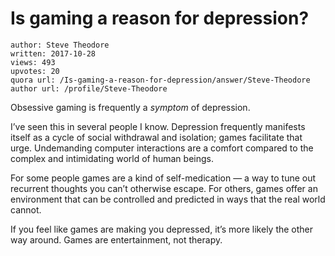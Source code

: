 # Is gaming a reason for depression?

	author: Steve Theodore
	written: 2017-10-28
	views: 493
	upvotes: 20
	quora url: /Is-gaming-a-reason-for-depression/answer/Steve-Theodore
	author url: /profile/Steve-Theodore


Obsessive gaming is frequently a _symptom_  of depression.

I’ve seen this in several people I know. Depression frequently manifests itself as a cycle of social withdrawal and isolation; games facilitate that urge. Undemanding computer interactions are a comfort compared to the complex and intimidating world of human beings.

For some people games are a kind of self-medication — a way to tune out recurrent thoughts you can’t otherwise escape. For others, games offer an environment that can be controlled and predicted in ways that the real world cannot.

If you feel like games are making you depressed, it’s more likely the other way around. Games are entertainment, not therapy.

